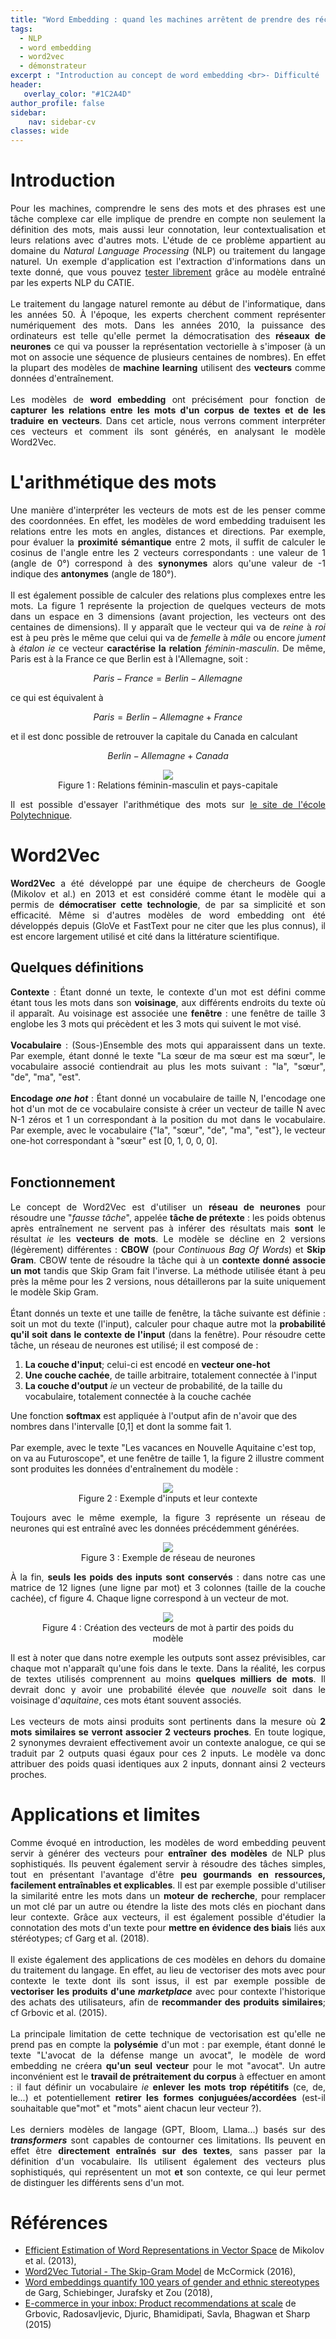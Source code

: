 ```yaml
---
title: "Word Embedding : quand les machines arrêtent de prendre des récits pour des tas de lettres"
tags:
  - NLP
  - word embedding
  - word2vec
  - démonstrateur
excerpt : "Introduction au concept de word embedding <br>- Difficulté : débutant"
header:
   overlay_color: "#1C2A4D"
author_profile: false
sidebar:
    nav: sidebar-cv
classes: wide
---
```


<script type="text/javascript" async src="https://cdn.mathjax.org/mathjax/latest/MathJax.js?config=TeX-MML-AM_CHTML"> </script> 

<!--            Cheat Sheet
paragraphe    <p style="text-align:justify;"></p>
gras          <b>reconnaissance faciale</b>
italique      <i>deep learning</i>
saut de ligne <br><br>
lien externe  <a href="https://example.com">example</a>
-->

# Introduction

<p style="text-align:justify;">
Pour les machines, comprendre le sens des mots et des phrases est une tâche complexe car elle implique de prendre en compte non seulement la définition des mots, mais aussi leur connotation, leur contextualisation et leurs relations avec d'autres mots. L'étude de ce problème appartient au domaine du <i>Natural Language Processing</i> (NLP) ou traitement du langage naturel. Un exemple d'application est l'extraction d'informations dans un texte donné, que vous pouvez <a href="https://huggingface.co/spaces/CATIE-AQ/Qamembert">tester librement</a> grâce au modèle entraîné par les experts NLP du CATIE.
<br><br>
Le traitement du langage naturel remonte au début de l'informatique, dans les années 50. À l'époque, les experts cherchent comment représenter numériquement des mots. Dans les années 2010, la puissance des ordinateurs est telle qu'elle permet la démocratisation des <b>réseaux de neurones</b> ce qui va pousser la représentation vectorielle à s'imposer (à un mot on associe une séquence de plusieurs centaines de nombres). En effet la plupart des modèles de <b>machine learning</b> utilisent des <b>vecteurs</b> comme données d'entraînement.
<br><br>
Les modèles de <b>word embedding</b> ont précisément pour fonction de <b>capturer les relations entre les mots d'un corpus de textes et de les traduire en vecteurs</b>. Dans cet article, nous verrons comment interpréter ces vecteurs et comment ils sont générés, en analysant le modèle Word2Vec.
</p>

# L'arithmétique des mots

<p style="text-align:justify;">
Une manière d'interpréter les vecteurs de mots est de les penser comme des coordonnées. En effet, les modèles de word embedding traduisent les relations entre les mots en angles, distances et directions. Par exemple, pour évaluer la <b>proximité sémantique</b> entre 2 mots, il suffit de calculer le cosinus de l'angle entre les 2 vecteurs correspondants : une valeur de 1 (angle de 0°) correspond à des <b>synonymes</b> alors qu'une valeur de -1 indique des <b>antonymes</b> (angle de 180°).
<br><br>
Il est également possible de calculer des relations plus complexes entre les mots. La figure 1 représente la projection de quelques vecteurs de mots dans un espace en 3 dimensions (avant projection, les vecteurs ont des centaines de dimensions). Il y apparaît que le vecteur qui va de <i>reine</i> à <i>roi</i> est à peu près le même que celui qui va de <i>femelle</i> à <i>mâle</i> ou encore <i>jument</i> à <i>étalon</i> <i>ie</i> ce vecteur <b>caractérise la relation</b> <i>féminin-masculin</i>. De même, Paris est à la France ce que Berlin est à l'Allemagne, soit :
</p>

$$
Paris - France = Berlin - Allemagne
$$

ce qui est équivalent à

$$
Paris = Berlin - Allemagne + France
$$

et il est donc possible de retrouver la capitale du Canada en calculant

$$
Berlin - Allemagne + Canada
$$

<center>
  <figure class="image">
    <img src="https://github.com/catie-aq/blog-vaniila/raw/article/word-embedding/assets/images/Word_embedding/vecteurs.png">
    <figcaption>
    Figure 1 : Relations féminin-masculin et pays-capitale
    </figcaption>
  </figure>
</center>

<p style="text-align:justify;">
Il est possible d'essayer l'arithmétique des mots sur <a href="http://nlp.polytechnique.fr/word2vec">le site de l'école Polytechnique</a>.
</p>
<!-- TODO: own HF space -->

# Word2Vec

<p style="text-align:justify;">
<b>Word2Vec</b> a été développé par une équipe de chercheurs de Google (Mikolov et al.) en 2013 et est considéré comme étant le modèle qui a permis de <b>démocratiser cette technologie</b>, de par sa simplicité et son efficacité. Même si d'autres modèles de word embedding ont été développés depuis (GloVe et FastText pour ne citer que les plus connus), il est encore largement utilisé et cité dans la littérature scientifique.
</p>

## Quelques définitions

<p style="text-align:justify;">
<b>Contexte</b> : Étant donné un texte, le contexte d'un mot est défini comme étant tous les mots dans son <b>voisinage</b>, aux différents endroits du texte où il apparaît. Au voisinage est associée une <b>fenêtre</b> : une fenêtre de taille 3 englobe les 3 mots qui précèdent et les 3 mots qui suivent le mot visé.
<br><br>
<b>Vocabulaire</b> : (Sous-)Ensemble des mots qui apparaissent dans un texte. Par exemple, étant donné le texte "La sœur de ma sœur est ma sœur", le vocabulaire associé contiendrait au plus les mots suivant : "la", "sœur", "de", "ma", "est".
<br><br>
<b>Encodage <i>one hot</i></b> : Étant donné un vocabulaire de taille N, l'encodage one hot d'un mot de ce vocabulaire consiste à créer un vecteur de taille N avec N-1 zéros et 1 un correspondant à la position du mot dans le vocabulaire. Par exemple, avec le vocabulaire {"la", "sœur", "de", "ma", "est"}, le vecteur one-hot correspondant à "sœur" est [0, 1, 0, 0, 0].
<br><br>

## Fonctionnement

<p style="text-align:justify;">
Le concept de Word2Vec est d'utiliser un <b>réseau de neurones</b> pour résoudre une "<i>fausse tâche</i>", appelée <b>tâche de prétexte</b> : les poids obtenus après entraînement ne servent pas à inférer des résultats mais <b>sont</b> le résultat <i>ie</i> les <b>vecteurs de mots</b>. Le modèle se décline en 2 versions (légèrement) différentes : <b>CBOW</b> (pour <i>Continuous Bag Of Words</i>) et <b>Skip Gram</b>. CBOW tente de résoudre la tâche qui à un <b>contexte donné associe un mot</b> tandis que Skip Gram fait l'inverse. La méthode utilisée étant à peu près la même pour les 2 versions, nous détaillerons par la suite uniquement le modèle Skip Gram.
<br><br>
Étant donnés un texte et une taille de fenêtre, la tâche suivante est définie : soit un mot du texte (l'input), calculer pour chaque autre mot la <b>probabilité qu'il soit dans le contexte de l'input</b> (dans la fenêtre). Pour résoudre cette tâche, un réseau de neurones est utilisé; il est composé de :
<ol>
  <li><b>La couche d'input</b>; celui-ci est encodé en <b>vecteur one-hot</b></li>
  <li><b>Une couche cachée</b>, de taille arbitraire, totalement connectée à l'input</li>
  <li><b>La couche d'output</b> <i>ie</i> un vecteur de probabilité, de la taille du vocabulaire, totalement connectée à la couche cachée</li>
</ol>
Une fonction <b>softmax</b> est appliquée à l'output afin de n'avoir que des nombres dans l'intervalle [0,1] et dont la somme fait 1.
<br><br>
Par exemple, avec le texte "Les vacances en Nouvelle Aquitaine c'est top, on va au Futuroscope", et une fenêtre de taille 1, la figure 2 illustre comment sont produites les données d'entraînement du modèle :
</p>

<center>
  <figure class="image">
    <img src="https://github.com/catie-aq/blog-vaniila/raw/article/word-embedding/assets/images/Word_embedding/fenetre.svg">
    <figcaption>
    Figure 2 : Exemple d'inputs et leur contexte
    </figcaption>
  </figure>
</center>

<p style="text-align:justify;">
Toujours avec le même exemple, la figure 3 représente un réseau de neurones qui est entraîné avec les données précédemment générées.
</p>

<center>
  <figure class="image">
    <img src="https://github.com/catie-aq/blog-vaniila/raw/article/word-embedding/assets/images/Word_embedding/reseau.svg">
    <figcaption>
    Figure 3 : Exemple de réseau de neurones
    </figcaption>
  </figure>
</center>

<p style="text-align:justify;">
À la fin, <b>seuls les poids des inputs sont conservés</b> : dans notre cas une matrice de 12 lignes (une ligne par mot) et 3 colonnes (taille de la couche cachée), cf figure 4. Chaque ligne correspond à un vecteur de mot.
</p>

<center>
  <figure class="image">
    <img src="https://github.com/catie-aq/blog-vaniila/raw/article/word-embedding/assets/images/Word_embedding/matrice.svg">
    <figcaption>
    Figure 4 : Création des vecteurs de mot à partir des poids du modèle
    </figcaption>
  </figure>
</center>

<p style="text-align:justify;">
Il est à noter que dans notre exemple les outputs sont assez prévisibles, car chaque mot n'apparaît qu'une fois dans le texte. Dans la réalité, les corpus de textes utilisés comprennent au moins <b>quelques milliers de mots</b>. Il devrait donc y avoir une probabilité élevée que <i>nouvelle</i> soit dans le voisinage d'<i>aquitaine</i>, ces mots étant souvent associés.
<br><br>
Les vecteurs de mots ainsi produits sont pertinents dans la mesure où <b>2 mots similaires se verront associer 2 vecteurs proches</b>. En toute logique, 2 synonymes devraient effectivement avoir un contexte analogue, ce qui se traduit par 2 outputs quasi égaux pour ces 2 inputs. Le modèle va donc attribuer des poids quasi identiques aux 2 inputs, donnant ainsi 2 vecteurs proches.
</p>

# Applications et limites

<p style="text-align:justify;">
Comme évoqué en introduction, les modèles de word embedding peuvent servir à générer des vecteurs pour <b>entraîner des modèles</b> de NLP plus sophistiqués. Ils peuvent également servir à résoudre des tâches simples, tout en présentant l'avantage d'être <b>peu gourmands en ressources, facilement entraînables et explicables</b>. Il est par exemple possible d'utiliser la similarité entre les mots dans un <b>moteur de recherche</b>, pour remplacer un mot clé par un autre ou étendre la liste des mots clés en piochant dans leur contexte. Grâce aux vecteurs, il est également possible d'étudier la connotation des mots d'un texte pour <b>mettre en évidence des biais</b> liés aux stéréotypes; cf Garg et al. (2018).
<br><br>
Il existe également des applications de ces modèles en dehors du domaine du traitement du langage. En effet, au lieu de vectoriser des mots avec pour contexte le texte dont ils sont issus, il est par exemple possible de <b>vectoriser les produits d'une <i>marketplace</i></b> avec pour contexte l'historique des achats des utilisateurs, afin de <b>recommander des produits similaires</b>; cf Grbovic et al. (2015).
<br><br>
La principale limitation de cette technique de vectorisation est qu'elle ne prend pas en compte la <b>polysémie</b> d'un mot : par exemple, étant donné le texte "L'avocat de la défense mange un avocat", le modèle de word embedding ne créera <b>qu'un seul vecteur</b> pour le mot "avocat". Un autre inconvénient est le <b>travail de prétraitement du corpus</b> à effectuer en amont : il faut définir un vocabulaire <i>ie</i> <b>enlever les mots trop répétitifs</b> (ce, de, le...) et potentiellement <b>retirer les formes conjuguées/accordées</b> (est-il souhaitable que"mot" et "mots" aient chacun leur vecteur ?).
<br><br>
Les derniers modèles de langage (GPT, Bloom, Llama...) basés sur des <b><i>transformers</i></b> sont capables de contourner ces limitations. Ils peuvent en effet être <b>directement entraînés sur des textes</b>, sans passer par la définition d'un vocabulaire. Ils utilisent également des vecteurs plus sophistiqués, qui représentent un mot <b>et</b> son contexte, ce qui leur permet de distinguer les différents sens d'un mot.
</p>

# Références
<ul>
  <li><a href="https://arxiv.org/abs/1301.3781">Efficient Estimation of Word Representations in Vector Space</a> de Mikolov et al. (2013),</li>
  <li><a href="http://mccormickml.com/2016/04/19/word2vec-tutorial-the-skip-gram-model/">Word2Vec Tutorial - The Skip-Gram Model</a> de McCormick (2016),</li>
  <li><a href="https://doi.org/10.1073/pnas.1720347115">Word embeddings quantify 100 years of gender and ethnic stereotypes</a> de Garg, Schiebinger, Jurafsky et Zou (2018),</li>
  <li><a href="https://arxiv.org/abs/1601.01356">E-commerce in your inbox:
  Product recommendations at scale</a> de Grbovic, Radosavljevic, Djuric, Bhamidipati, Savla, Bhagwan et Sharp (2015)</li>
</ul>
